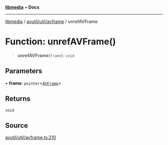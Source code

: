 [**libmedia**](../../../../README.md) • **Docs**

***

[libmedia](../../../../README.md) / [avutil/util/avframe](../README.md) / unrefAVFrame

# Function: unrefAVFrame()

> **unrefAVFrame**(`frame`): `void`

## Parameters

• **frame**: `pointer`\<[`AVFrame`](../../../struct/avframe/classes/AVFrame.md)\>

## Returns

`void`

## Source

[avutil/util/avframe.ts:210](https://github.com/zhaohappy/libmedia/blob/b4bb608d2b1c00d036d73fc8d222b1a97be53694/src/avutil/util/avframe.ts#L210)
